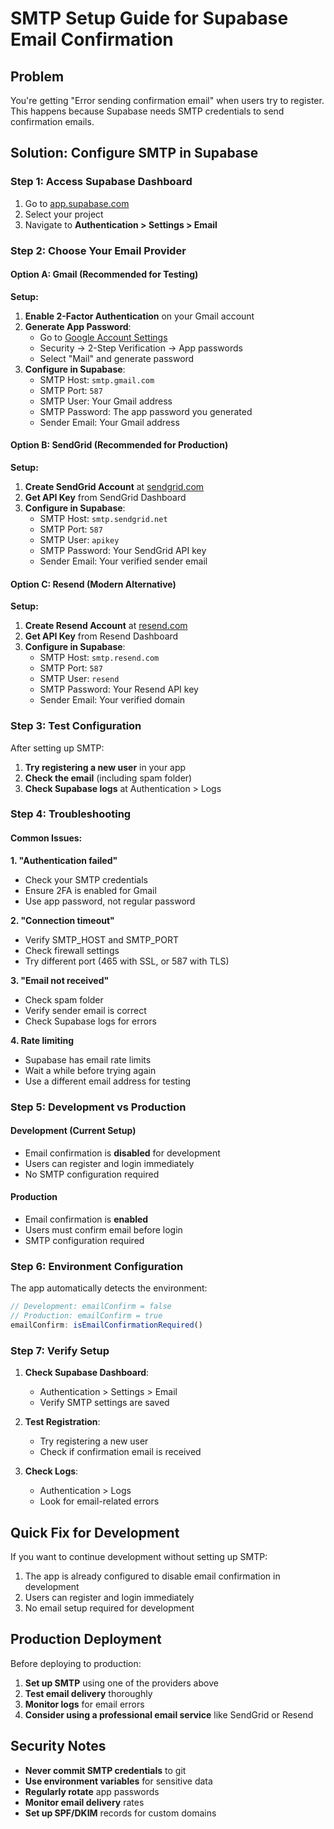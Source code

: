 # SMTP Setup Guide for Supabase Email Confirmation

## Problem
You're getting "Error sending confirmation email" when users try to register. This happens because Supabase needs SMTP credentials to send confirmation emails.

## Solution: Configure SMTP in Supabase

### Step 1: Access Supabase Dashboard
1. Go to [app.supabase.com](https://app.supabase.com)
2. Select your project
3. Navigate to **Authentication > Settings > Email**

### Step 2: Choose Your Email Provider

#### Option A: Gmail (Recommended for Testing)

**Setup:**
1. **Enable 2-Factor Authentication** on your Gmail account
2. **Generate App Password**:
   - Go to [Google Account Settings](https://myaccount.google.com/)
   - Security → 2-Step Verification → App passwords
   - Select "Mail" and generate password
3. **Configure in Supabase**:
   - SMTP Host: `smtp.gmail.com`
   - SMTP Port: `587`
   - SMTP User: Your Gmail address
   - SMTP Password: The app password you generated
   - Sender Email: Your Gmail address

#### Option B: SendGrid (Recommended for Production)

**Setup:**
1. **Create SendGrid Account** at [sendgrid.com](https://sendgrid.com)
2. **Get API Key** from SendGrid Dashboard
3. **Configure in Supabase**:
   - SMTP Host: `smtp.sendgrid.net`
   - SMTP Port: `587`
   - SMTP User: `apikey`
   - SMTP Password: Your SendGrid API key
   - Sender Email: Your verified sender email

#### Option C: Resend (Modern Alternative)

**Setup:**
1. **Create Resend Account** at [resend.com](https://resend.com)
2. **Get API Key** from Resend Dashboard
3. **Configure in Supabase**:
   - SMTP Host: `smtp.resend.com`
   - SMTP Port: `587`
   - SMTP User: `resend`
   - SMTP Password: Your Resend API key
   - Sender Email: Your verified domain

### Step 3: Test Configuration

After setting up SMTP:
1. **Try registering a new user** in your app
2. **Check the email** (including spam folder)
3. **Check Supabase logs** at Authentication > Logs

### Step 4: Troubleshooting

#### Common Issues:

**1. "Authentication failed"**
- Check your SMTP credentials
- Ensure 2FA is enabled for Gmail
- Use app password, not regular password

**2. "Connection timeout"**
- Verify SMTP_HOST and SMTP_PORT
- Check firewall settings
- Try different port (465 with SSL, or 587 with TLS)

**3. "Email not received"**
- Check spam folder
- Verify sender email is correct
- Check Supabase logs for errors

**4. Rate limiting**
- Supabase has email rate limits
- Wait a while before trying again
- Use a different email address for testing

### Step 5: Development vs Production

#### Development (Current Setup)
- Email confirmation is **disabled** for development
- Users can register and login immediately
- No SMTP configuration required

#### Production
- Email confirmation is **enabled**
- Users must confirm email before login
- SMTP configuration required

### Step 6: Environment Configuration

The app automatically detects the environment:

```javascript
// Development: emailConfirm = false
// Production: emailConfirm = true
emailConfirm: isEmailConfirmationRequired()
```

### Step 7: Verify Setup

1. **Check Supabase Dashboard**:
   - Authentication > Settings > Email
   - Verify SMTP settings are saved

2. **Test Registration**:
   - Try registering a new user
   - Check if confirmation email is received

3. **Check Logs**:
   - Authentication > Logs
   - Look for email-related errors

## Quick Fix for Development

If you want to continue development without setting up SMTP:

1. The app is already configured to disable email confirmation in development
2. Users can register and login immediately
3. No email setup required for development

## Production Deployment

Before deploying to production:

1. **Set up SMTP** using one of the providers above
2. **Test email delivery** thoroughly
3. **Monitor logs** for email errors
4. **Consider using a professional email service** like SendGrid or Resend

## Security Notes

- **Never commit SMTP credentials** to git
- **Use environment variables** for sensitive data
- **Regularly rotate** app passwords
- **Monitor email delivery** rates
- **Set up SPF/DKIM** records for custom domains 